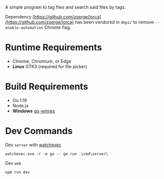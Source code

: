 A simple program to tag files and search said files by tags.

Dependency [https://github.com/zserge/lorca](https://github.com/zserge/lorca) has been vendored in `deps/` to remove `--enable-automation` Chrome flag.

# Runtime Requirements

- Chrome, Chromium, or Edge
- **Linux** GTK3 (required for file picker)

# Build Requirements

- Go 1.19
- Node.js
- **Windows** [go-winres](https://github.com/tc-hib/go-winres)

# Dev Commands

Dev `server` with [watchexec](https://github.com/watchexec/watchexec)

```
watchexec.exe -r -e go -- go run .\cmd\server\
```

Dev `web`

```
npm run dev
```
